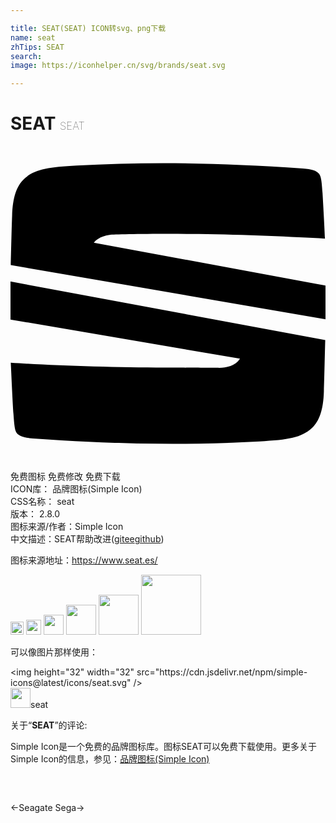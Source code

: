 ```yaml
---

title: SEAT(SEAT) ICON转svg、png下载
name: seat
zhTips: SEAT
search: 
image: https://iconhelper.cn/svg/brands/seat.svg

---
```


# SEAT  <small style="font-size: 60%;font-weight: 100">SEAT</small>

<div id="svg" class="svg-wrap">
<svg role="img" xmlns="http://www.w3.org/2000/svg" viewBox="0 0 24 24"><title>SEAT icon</title><path d="M0 10.325l23.98 4.46c-.021.657-.062 2.712-.103 3.903-.041 1.418-.35 2.281-.925 2.815-.801.72-1.747.884-4.007 1.007-5.219.288-10.54.247-17.219-.226-.699-.04-.966-.185-1.089-.267-.288-.205-.329-.431-.411-1.603-.062-.801-.164-3.123-.205-3.904 3.102.206 7.849.37 11.712.37.966 0 3.493.02 4.171.02.534 0 1.233-.143 1.582-.698L0 13.222zm.02-1.253c.021-.76.062-2.65.103-3.76.041-1.418.35-2.281.925-2.815.801-.72 1.747-.884 4.007-1.007 5.219-.288 10.54-.247 17.219.226.699.04.966.185 1.089.267.288.205.329.431.411 1.603.041.678.144 2.486.185 3.472-2.301-.123-6.206-.308-9.596-.35-3.39-.04-6.452.021-6.822.063-.74.102-1.089.452-1.192.595L24 10.634v2.568Z"/></svg>
</div>
<detail full-name='seat'></detail>

<div class="detail-page">
<p>
<span><span class="badge-success badge">免费图标</span> <span class="badge-success badge">免费修改</span>  <span class="badge-success badge">免费下载</span> </span>
<br/>
<span>
ICON库：
<span class="badge-secondary badge">品牌图标(Simple Icon)</span> 
</span>
<br/>
<span>
CSS名称：
<span class="badge-secondary badge">seat</span> 
</span>

<br/>
<span>
版本：
<span class="badge-secondary badge">2.8.0</span> 
</span>
<br/>
<span>图标来源/作者：<span class="badge-light badge">Simple Icon</span></span> 
<br/>
<span class="zh-detail">中文描述：<span class="badge-primary badge">SEAT</span><span class="help-link"><span>帮助改进</span>(<a href="https://gitee.com/liuwave/icon-helper/edit/master/json/brands/seat.json" target="_blank" rel="noopener noreferrer">gitee</a><a href="https://github.com/liuwave/icon-helper/edit/master/json/brands/seat.json" target="_blank" rel="noopener noreferrer">github</a></span>)</span><br/>
</p>
</div><div class="description description alert alert-light"><p>图标来源地址：<a href="https://www.seat.es/" target="_blank" rel="noopener noreferrer">https://www.seat.es/</a></p></div>
<div class="alert alert-dark">
<img height="21" width="21" src="https://cdn.jsdelivr.net/npm/simple-icons@latest/icons/seat.svg" />
<img height="24" width="24" src="https://cdn.jsdelivr.net/npm/simple-icons@latest/icons/seat.svg" />
<img height="32" width="32" src="https://cdn.jsdelivr.net/npm/simple-icons@latest/icons/seat.svg" />
<img height="48" width="48" src="https://cdn.jsdelivr.net/npm/simple-icons@latest/icons/seat.svg" />
<img height="64" width="64" src="https://cdn.jsdelivr.net/npm/simple-icons@latest/icons/seat.svg" />
<img height="96" width="96" src="https://cdn.jsdelivr.net/npm/simple-icons@latest/icons/seat.svg" />

</div>
<div>
  <p>可以像图片那样使用：    
  </p>
  <div class="alert alert-primary" style="font-size: 14px">
    &lt;img height="32" width="32" src="https://cdn.jsdelivr.net/npm/simple-icons@latest/icons/seat.svg" /&gt;
    <copy-btn content='<img height="32" width="32" src="https://cdn.jsdelivr.net/npm/simple-icons@latest/icons/seat.svg" />'></copy-btn>
  </div>
  <div class="alert alert-secondary">
    <img height="32" width="32" src="https://cdn.jsdelivr.net/npm/simple-icons@latest/icons/seat.svg" />seat
    <copy-btn content="seat" btn-title="复制图标名称"></copy-btn>
  </div>
</div>
<div class="icon-detail__container">
<p>关于“<b>SEAT</b>”的评论:</p>
</div>
<Vssue title="关于“SEAT”的评论" />
<div><p>Simple Icon是一个免费的品牌图标库。图标SEAT可以免费下载使用。更多关于  Simple Icon的信息，参见：<a target="_blank" href="https://iconhelper.cn/brands.html">品牌图标(Simple Icon)</a>
</p></div>


<div style="padding:2rem 0 " class="page-nav"><p class="inner"><span class="prev">←<router-link to="/icon/seagate.html">Seagate</router-link></span> <span class="next"><router-link to="/icon/sega.html">Sega</router-link>→</span></p></div>

